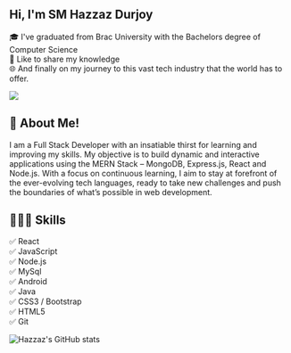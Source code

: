 ## Hi, I'm SM Hazzaz Durjoy

<p>
🎓 I've graduated from Brac University with the Bachelors degree of Computer Science </br>
🎤 Like to share my knowledge </br>
🌐 And finally on my journey to this vast tech industry that the world has to offer.
</p>

![](https://komarev.com/ghpvc/?username=sh-hdurjoy)

## 🚀 About Me!
<p>I am a Full Stack Developer with an insatiable thirst for learning and improving my skills. My objective is to build dynamic and interactive applications using the MERN Stack – MongoDB, Express.js, React and Node.js. With a focus on continuous learning, I aim to stay at forefront of the ever-evolving tech languages, ready to take new challenges and push the boundaries of what’s possible in web development.</p>

## 👨🏽‍💻 Skills
✅ React <br>
✅ JavaScript <br>
✅ Node.js <br>
✅ MySql <br>
✅ Android <br>
✅ Java <br>
✅ CSS3 / Bootstrap <br>
✅ HTML5 <br>
✅ Git <br>

![Hazzaz's GitHub stats](https://github-readme-stats.vercel.app/api?username=sm-hdurjoy&show_icons=true&theme=transparent)


